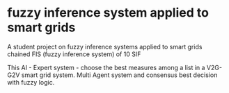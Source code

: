 # fuzzy inference system applied to smart grids
A student project on fuzzy inference systems applied to smart grids 
chained FIS (fuzzy inference system) of 10 SIF

This AI - Expert system - choose the best measures among a list in a V2G-G2V smart grid system. Multi Agent system and consensus best decision with fuzzy logic.